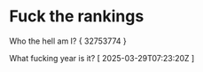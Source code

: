 # Fuck the rankings

Who the hell am I?
{ 32753774 }

What fucking year is it?
[ 2025-03-29T07:23:20Z ]
